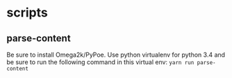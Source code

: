 # scripts

## parse-content
Be sure to install Omega2k/PyPoe. Use python virtualenv for python 3.4 and be
sure to run the following command in this virtual env:
`yarn run parse-content`